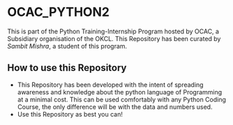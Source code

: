 # OCAC_PYTHON2
This is part of the Python Training-Internship Program hosted by OCAC, a Subsidiary organisation of the OKCL. 
This Repository has been curated by *Sambit Mishra*, a student of this program.

## How to use this Repository
* This Repository has been developed with the intent of spreading awareness and knowledge about the python language of Programming at a minimal cost. This can be used comfortably with any Python Coding Course, the only difference will be with the data and numbers used.
* Use this Repository as best you can!